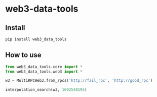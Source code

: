 web3-data-tools
================

<!-- WARNING: THIS FILE WAS AUTOGENERATED! DO NOT EDIT! -->

## Install

``` sh
pip install web3_data_tools
```

## How to use

``` python
from web3_data_tools.core import *
from web3_data_tools.web3 import *
```

``` python
w3 = MultiRPCWeb3.from_rpcs('http://fail_rpc', 'http://good_rpc')
```

``` python
interpolation_search(w3, 1692548195)
```

